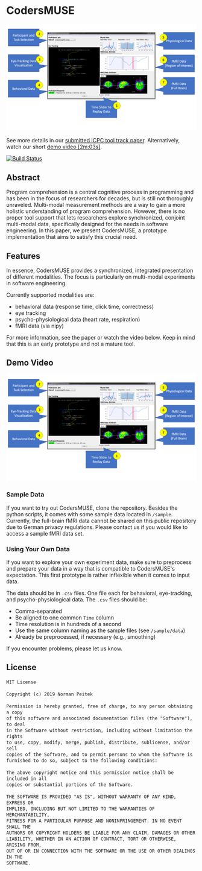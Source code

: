 # CodersMUSE

![Annotated Screenshot of CodersMUSE](docs/Screenshot.png)

See more details in our [submitted ICPC tool track paper](docs/ICPCToolPaperUnderReview.pdf). Alternatively, watch our short [demo video [2m:03s]](https://youtu.be/Qc_FWHTVM0w).

[![Build Status](https://travis-ci.com/brains-on-code/CodersMUSE.svg?branch=master)](https://travis-ci.com/brains-on-code/CodersMUSE)

## Abstract
Program comprehension is a central cognitive process in programming and has been in the focus of researchers for decades, but is still not thoroughly unraveled. Multi-modal measurement methods are a way to gain a more holistic understanding of program comprehension. However, there is no proper tool support that lets researchers explore synchronized, conjoint multi-modal data, specifically designed for the needs in software engineering. In this paper, we present CodersMUSE, a prototype implementation that aims to satisfy this crucial need.

## Features

In essence, CodersMUSE provides a synchronized, integrated presentation of different modalities. The focus is particularly on multi-modal experiments in software engineering.

Currently supported modalities are:
* behavioral data (response time, click time, correctness)
* eye tracking
* psycho-physiological data (heart rate, respiration)
* fMRI data (via nipy)

For more information, see the paper or watch the video below. Keep in mind that this is an early prototype and not a mature tool.

## Demo Video

[![Watch the short demo video (2m:03s)](docs/Screenshot.png)](https://youtu.be/Qc_FWHTVM0w)

### Sample Data

If you want to try out CodersMUSE, clone the repository. Besides the python scripts, it comes with some sample data located in `/sample`. Currently, the full-brain fMRI data cannot be shared on this public repository due to German privacy regulations. Please contact us if you would like to access a sample fMRI data set.

### Using Your Own Data

If you want to explore your own experiment data, make sure to preprocess and prepare your data in a way that is compatible to CodersMUSE's expectation. This first prototype is rather inflexible when it comes to input data.

The data should be in `.csv` files. One file each for behavioral, eye-tracking, and psycho-physiological data. The `.csv` files should be:

* Comma-separated
* Be aligned to one common `Time` column
* Time resolution is in hundreds of a second
* Use the same column naming as the sample files (see `/sample/data`)
* Already be preprocessed, if necessary (e.g., smoothing)

If you encounter problems, please let us know.

## License
```
MIT License

Copyright (c) 2019 Norman Peitek

Permission is hereby granted, free of charge, to any person obtaining a copy
of this software and associated documentation files (the "Software"), to deal
in the Software without restriction, including without limitation the rights
to use, copy, modify, merge, publish, distribute, sublicense, and/or sell
copies of the Software, and to permit persons to whom the Software is
furnished to do so, subject to the following conditions:

The above copyright notice and this permission notice shall be included in all
copies or substantial portions of the Software.

THE SOFTWARE IS PROVIDED "AS IS", WITHOUT WARRANTY OF ANY KIND, EXPRESS OR
IMPLIED, INCLUDING BUT NOT LIMITED TO THE WARRANTIES OF MERCHANTABILITY,
FITNESS FOR A PARTICULAR PURPOSE AND NONINFRINGEMENT. IN NO EVENT SHALL THE
AUTHORS OR COPYRIGHT HOLDERS BE LIABLE FOR ANY CLAIM, DAMAGES OR OTHER
LIABILITY, WHETHER IN AN ACTION OF CONTRACT, TORT OR OTHERWISE, ARISING FROM,
OUT OF OR IN CONNECTION WITH THE SOFTWARE OR THE USE OR OTHER DEALINGS IN THE
SOFTWARE.
```
